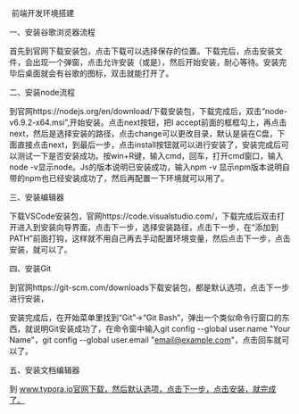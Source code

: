 ​																															前端开发环境搭建

一、安装谷歌浏览器流程

首先到官网下载安装包，点击下载可以选择保存的位置。下载完后，点击安装文件，会出现一个弹窗，点击允许安装（或是），然后开始安装，耐心等待。安装完毕后桌面就会有谷歌的图标，双击就能打开了。

二、安装node流程

到官网https://nodejs.org/en/download/下载安装包，下载完成后，双击“node-v6.9.2-x64.msi”,开始安装。点击next按钮，把I accept前面的框框勾上，再点击next，然后是选择安装的路径，点击change可以更改目录，默认是装在C盘，下面直接点击next，到最后一步，点击install按钮就可以进行安装了，安装完成后可以测试一下是否安装成功。按win+R键，输入cmd，回车，打开cmd窗口，输入node -v显示node。Js的版本说明已安装成功，输入npm -v 显示npm版本说明自带的npm也已经安装成功了，然后再配置一下环境就可以用了。

三、安装编辑器

下载VSCode安装包，官网https://code.visualstudio.com/，下载完成后双击打开进入到安装向导界面，点击下一步，选择安装路径，点击下一步，在“添加到PATH”前面打钩，这样就不用自己再去手动配置环境变量，然后点击下一步，点击安装，就可以了。

四、安装Git

到官网https://git-scm.com/downloads下载安装包，都是默认选项，点击下一步进行安装，

安装完成后，在开始菜单里找到“Git”->“Git Bash”，弹出一个类似命令行窗口的东西，就说明Git安装成功了，在命令窗中输入git config --global user.name "Your Name"，git config --global user.email "email@example.com"，点击回车就可以了。

五、安装文档编辑器

到 www.typora.io官网下载，然后默认选项，点击下一步，点击安装，就完成了。

 